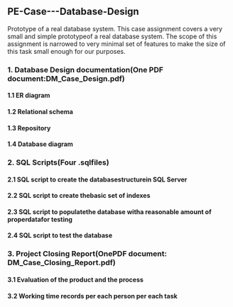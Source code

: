 ## PE-Case---Database-Design
Prototype of a real database system.
This case assignment covers a very small and simple prototypeof a real database system. The scope of this assignment is narrowed to very minimal set of features to make the size of this task small enough for our purposes.
### 1. Database Design documentation(One PDF document:DM_Case_Design.pdf)
  #### 1.1 ER diagram
  #### 1.2 Relational schema
  #### 1.3 Repository
  #### 1.4 Database diagram
### 2. SQL Scripts(Four .sqlfiles)
  #### 2.1 SQL script to create the databasestructurein SQL Server
  #### 2.2 SQL script to create thebasic set of indexes
  #### 2.3 SQL script to populatethe database witha reasonable amount of properdatafor testing
  #### 2.4 SQL script to test the database
### 3. Project Closing Report(OnePDF document: DM_Case_Closing_Report.pdf)
  #### 3.1 Evaluation of the product and the process
  #### 3.2 Working time records per each person per each task
